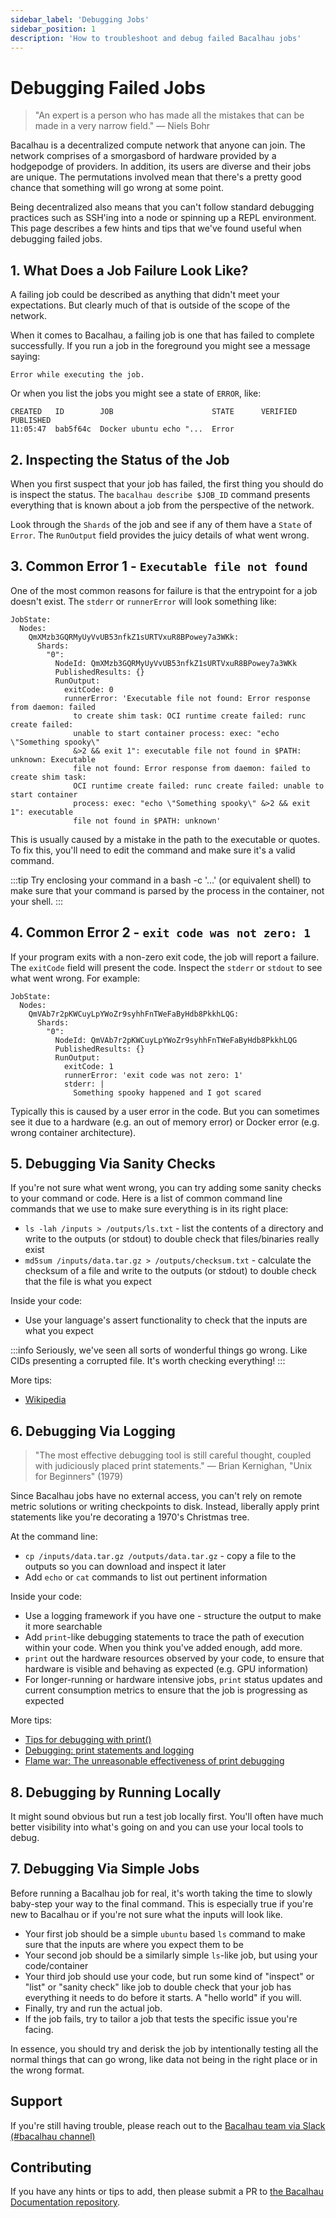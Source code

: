 ```yaml
---
sidebar_label: 'Debugging Jobs'
sidebar_position: 1
description: 'How to troubleshoot and debug failed Bacalhau jobs'
---
```


# Debugging Failed Jobs

> "An expert is a person who has made all the mistakes that can be made in a very narrow field." ― Niels Bohr

Bacalhau is a decentralized compute network that anyone can join. The network comprises of a smorgasbord of hardware provided by a hodgepodge of providers. In addition, its users are diverse and their jobs are unique. The permutations involved mean that there's a pretty good chance that something will go wrong at some point.

Being decentralized also means that you can't follow standard debugging practices such as SSH'ing into a node or spinning up a REPL environment. This page describes a few hints and tips that we've found useful when debugging failed jobs.

## 1. What Does a Job Failure Look Like?

A failing job could be described as anything that didn't meet your expectations. But clearly much of that is outside of the scope of the network.

When it comes to Bacalhau, a failing job is one that has failed to complete successfully. If you run a job in the foreground you might see a message saying:

```
Error while executing the job.
```

Or when you list the jobs you might see a state of `ERROR`, like:

```
CREATED   ID        JOB                      STATE      VERIFIED  PUBLISHED               
11:05:47  bab5f64c  Docker ubuntu echo "...  Error    
```

## 2. Inspecting the Status of the Job

When you first suspect that your job has failed, the first thing you should do is inspect the status. The `bacalhau describe $JOB_ID` command presents everything that is known about a job from the perspective of the network.

Look through the `Shards` of the job and see if any of them have a `State` of `Error`. The `RunOutput` field provides the juicy details of what went wrong.

## 3. Common Error 1 - `Executable file not found`

One of the most common reasons for failure is that the entrypoint for a job doesn't exist. The `stderr` or `runnerError` will look something like:

```
JobState:
  Nodes:
    QmXMzb3GQRMyUyVvUB53nfkZ1sURTVxuR8BPowey7a3WKk:
      Shards:
        "0":
          NodeId: QmXMzb3GQRMyUyVvUB53nfkZ1sURTVxuR8BPowey7a3WKk
          PublishedResults: {}
          RunOutput:
            exitCode: 0
            runnerError: 'Executable file not found: Error response from daemon: failed
              to create shim task: OCI runtime create failed: runc create failed:
              unable to start container process: exec: "echo \"Something spooky\"
              &>2 && exit 1": executable file not found in $PATH: unknown: Executable
              file not found: Error response from daemon: failed to create shim task:
              OCI runtime create failed: runc create failed: unable to start container
              process: exec: "echo \"Something spooky\" &>2 && exit 1": executable
              file not found in $PATH: unknown'
```

This is usually caused by a mistake in the path to the executable or quotes. To fix this, you'll need to edit the command and make sure it's a valid command.

:::tip
Try enclosing your command in a bash -c '...' (or equivalent shell) to make sure that your command is parsed by the process in the container, not your shell.
:::

## 4. Common Error 2 - `exit code was not zero: 1`

If your program exits with a non-zero exit code, the job will report a failure. The `exitCode` field will present the code. Inspect the `stderr` or `stdout` to see what went wrong. For example:

```
JobState:
  Nodes:
    QmVAb7r2pKWCuyLpYWoZr9syhhFnTWeFaByHdb8PkkhLQG:
      Shards:
        "0":
          NodeId: QmVAb7r2pKWCuyLpYWoZr9syhhFnTWeFaByHdb8PkkhLQG
          PublishedResults: {}
          RunOutput:
            exitCode: 1
            runnerError: 'exit code was not zero: 1'
            stderr: |
              Something spooky happened and I got scared
```

Typically this is caused by a user error in the code. But you can sometimes see it due to a hardware (e.g. an out of memory error) or Docker error (e.g. wrong container architecture).

## 5. Debugging Via Sanity Checks

If you're not sure what went wrong, you can try adding some sanity checks to your command or code. Here is a list of common command line commands that we use to make sure everything is in its right place:

* `ls -lah /inputs > /outputs/ls.txt` - list the contents of a directory and write to the outputs (or stdout) to double check that files/binaries really exist
* `md5sum /inputs/data.tar.gz > /outputs/checksum.txt` - calculate the checksum of a file and write to the outputs (or stdout) to double check that the file is what you expect

Inside your code:

* Use your language's assert functionality to check that the inputs are what you expect


:::info
Seriously, we've seen all sorts of wonderful things go wrong. Like
CIDs presenting a corrupted file. It's worth checking everything!
:::

More tips:

* [Wikipedia](https://en.wikipedia.org/wiki/Debugging)

## 6. Debugging Via Logging

> "The most effective debugging tool is still careful thought, coupled with judiciously placed print statements." — Brian Kernighan, "Unix for Beginners" (1979)

Since Bacalhau jobs have no external access, you can't rely on remote metric solutions or writing checkpoints to disk. Instead, liberally apply print statements like you're decorating a 1970's Christmas tree.

At the command line:

* `cp /inputs/data.tar.gz /outputs/data.tar.gz` - copy a file to the outputs so you can download and inspect it later
* Add `echo` or `cat` commands to list out pertinent information

Inside your code:

* Use a logging framework if you have one - structure the output to make it more searchable
* Add `print`-like debugging statements to trace the path of execution within your code. When you think you've added enough, add more.
* `print` out the hardware resources observed by your code, to ensure that hardware is visible and behaving as expected (e.g. GPU information)
* For longer-running or hardware intensive jobs, `print` status updates and current consumption metrics to ensure that the job is progressing as expected

More tips: 

* [Tips for debugging with print()](https://adamj.eu/tech/2021/10/08/tips-for-debugging-with-print/)
* [Debugging: print statements and logging](https://firstmncsa.org/2018/12/09/debugging-print-statements-and-logging/)
* [Flame war: The unreasonable effectiveness of print debugging](https://news.ycombinator.com/item?id=26925570)

## 8. Debugging by Running Locally

It might sound obvious but run a test job locally first. You'll often have much better visibility into what's going on and you can use your local tools to debug.

## 7. Debugging Via Simple Jobs

Before running a Bacalhau job for real, it's worth taking the time to slowly baby-step your way to the final command. This is especially true if you're new to Bacalhau or if you're not sure what the inputs will look like.

* Your first job should be a simple `ubuntu` based `ls` command to make sure that the inputs are where you expect them to be
* Your second job should be a similarly simple `ls`-like job, but using your code/container
* Your third job should use your code, but run some kind of "inspect" or "list" or "sanity check" like job to double check that your job has everything it needs to do before it starts. A "hello world" if you will.
* Finally, try and run the actual job.
* If the job fails, try to tailor a job that tests the specific issue you're facing.

In essence, you should try and derisk the job by intentionally testing all the normal things that can go wrong, like data not being in the right place or in the wrong format.

## Support

If you're still having trouble, please reach out to the [Bacalhau team via Slack (#bacalhau channel)](https://filecoin.io/slack)

## Contributing

If you have any hints or tips to add, then please submit a PR to [the Bacalhau Documentation repository](https://github.com/bacalhau-project/docs.bacalhau.org/).

